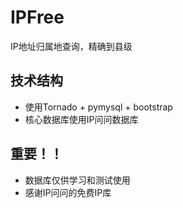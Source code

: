 # IPFree
IP地址归属地查询，精确到县级
## 技术结构
* 使用Tornado + pymysql + bootstrap
* 核心数据库使用IP问问数据库

## 重要！！
* 数据库仅供学习和测试使用
* 感谢IP问问的免费IP库
